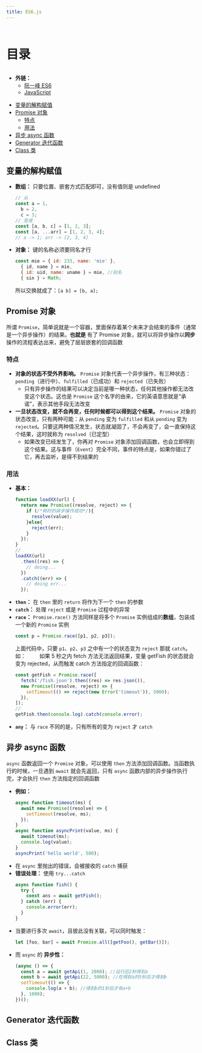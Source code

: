 ```yaml
---
title: ES6.js
---
```


<br><p style="font-size: 32px; font-weight: bold;">目录</p>

- **外链：**
  - [阮一峰 ES6](https://es6.ruanyifeng.com)
  - [JavaScript](README.md)

<!-- @import "[TOC]" {cmd="toc" depthFrom=2 depthTo=5 orderedList=false} -->

<!-- code_chunk_output -->

- [变量的解构赋值](#变量的解构赋值)
- [Promise 对象](#promise-对象)
  - [特点](#特点)
  - [用法](#用法)
- [异步 async 函数](#异步-async-函数)
- [Generator 迭代函数](#generator-迭代函数)
- [Class 类](#class-类)

<!-- /code_chunk_output -->

## 变量的解构赋值

- **数组：**
  只要位置、嵌套方式匹配即可，没有值则是 undefined
  ```js {.line-numbers}
  // 从
  const a = 1,
    b = 2,
    c = 3;
  // 变成
  const [a, b, c] = [1, 2, 3];
  const [a, ...arr] = [1, 2, 3, 4];
  // a -> 1; arr -> [2, 3, 4]
  ```
- **对象：**
  键的名称必须要同名才行
  ```js {.line-numbers}
  const mie = { id: 233, name: 'mie' },
    { id, name } = mie,
    { id: uid, name: uname } = mie, //别名
    { sin } = Math;
  ```
  所以交换就成了：`[a b] = [b, a];`

## Promise 对象

所谓 `Promise`，简单说就是一个容器，里面保存着某个未来才会结束的事件（通常是一个异步操作）的结果。**也就是** 有了 Promise 对象，就可以将异步操作以**同步**操作的流程表达出来，避免了层层嵌套的回调函数

### 特点

- **对象的状态不受外界影响。** `Promise` 对象代表一个异步操作，有三种状态：`pending`（进行中）、`fulfilled`（已成功）和 `rejected`（已失败）
  - 只有异步操作的结果可以决定当前是哪一种状态，任何其他操作都无法改变这个状态。这也是 `Promise` 这个名字的由来，它的英语意思就是“承诺”，表示其他手段无法改变
- **一旦状态改变，就不会再变，任何时候都可以得到这个结果。** `Promise` 对象的状态改变，只有两种可能：从 `pending` 变为 `fulfilled` 和从 `pending` 变为 `rejected`。只要这两种情况发生，状态就凝固了，不会再变了，会一直保持这个结果，这时就称为 `resolved`（已定型）
  - 如果改变已经发生了，你再对 `Promise` 对象添加回调函数，也会立即得到这个结果。这与事件（`Event`）完全不同，事件的特点是，如果你错过了它，再去监听，是得不到结果的

### 用法

- **基本：**
  ```js {.line-numbers}
  function loadXX(url) {
    return new Promise((resolve, reject) => {
      if (/*耗时的异步操作成功*/){
        resolve(value);
      }else{
        reject(err);
      }
    });
  }
  //
  loadXX(url)
    .then((res) => {
      // doing...
    })
    .catch((err) => {
      // doing err...
    });
  ```
- **`then`：** 在 `then` 里的 `return` 将作为下一个 `then` 的参数
- **`catch`：** 处理 `reject` 或是 `Promise` 过程中的异常
- **`race`：** `Promise.race()` 方法同样是将多个 `Promise` 实例组成的**数组**，包装成一个新的 `Promise` 实例
  ```js {.line-numbers}
  const p = Promise.race([p1, p2, p3]);
  ```
  上面代码中，只要 `p1`、`p2`、`p3` 之中有一个的状态变为 `reject` 那就 `catch`。如：
  &emsp;&emsp; 如果 5 秒之内 fetch 方法无法返回结果，变量 getFish 的状态就会变为 rejected，从而触发 catch 方法指定的回调函数：
  ```js {.line-numbers}
  const getFish = Promise.race([
    fetch('/fish.json').then((res) => res.json()),
    new Promise((resolve, reject) => {
      setTimeout(() => reject(new Error('timeout')), 5000);
    }),
  ]);
  //
  getFish.then(console.log).catch(console.error);
  ```
- **`any`：** 与 `race` 不同的是，只有所有的变为 `reject` 才 `catch`

## 异步 async 函数

`async` 函数返回一个 `Promise` 对象，可以使用 `then` 方法添加回调函数。当函数执行的时候，一旦遇到 `await` 就会先返回，只有 `async` 函数内部的异步操作执行完，才会执行 `then` 方法指定的回调函数

- **例如：**
  ```js {.line-numbers}
  async function timeout(ms) {
    await new Promise((resolve) => {
      setTimeout(resolve, ms);
    });
  }
  async function asyncPrint(value, ms) {
    await timeout(ms);
    console.log(value);
  }
  asyncPrint('hello world', 500);
  ```
- 在 `async` 里抛出的错误，会被接收的 `catch` 捕获
- **错误处理：** 使用 `try...catch`
  ```js {.line-numbers}
  async function fish() {
    try {
      const ans = await getFish();
    } catch (err) {
      console.error(err);
    }
  }
  ```
- 当要进行多次 `await`，且彼此没有关联，可以同时触发：
  ```js {.line-numbers}
  let [foo, bar] = await Promise.all([getFoo(), getBar()]);
  ```
- 而 `async` 的 **异步性：**
  ```js {.line-numbers}
  (async () => {
    const a = await getApi(1, 2000); //运行后2秒得到a
    const b = await getApi(22, 5000); //在得到a的5秒后才得到b
    setTimeout(() => {
      console.log(a + b); //得到b的1秒后才有a+b
    }, 1000);
  })();
  ```

## Generator 迭代函数

## Class 类
